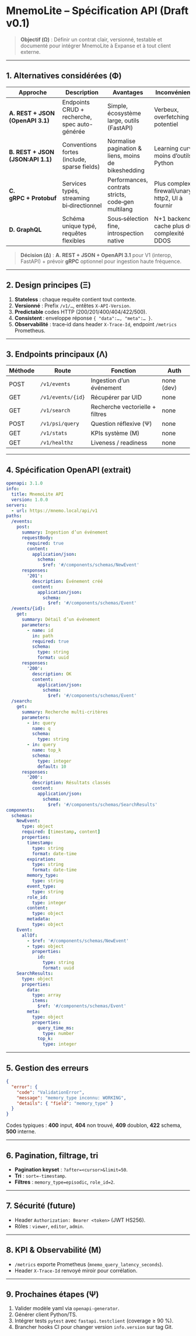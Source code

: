 # MnemoLite – Spécification API (Draft v0.1)

> **Objectif (Ω)** : Définir un contrat clair, versionné, testable et documenté pour intégrer MnemoLite à Expanse et à tout client externe.

---

## 1. Alternatives considérées (Φ)
| Approche | Description | Avantages | Inconvénients |
|----------|-------------|-----------|---------------|
| **A. REST + JSON (OpenAPI 3.1)** | Endpoints CRUD + recherche, spec auto-générée | Simple, écosystème large, outils (FastAPI) | Verbeux, overfetching potentiel |
| **B. REST + JSON (JSON:API 1.1)** | Conventions fortes (include, sparse fields) | Normalise pagination & liens, moins de bikeshedding | Learning curve, moins d’outils Python |
| **C. gRPC + Protobuf** | Services typés, streaming bi‑directionnel | Performances, contrats stricts, code‑gen multilang | Plus complexe, firewall/unary http2, UI à fournir |
| **D. GraphQL** | Schéma unique typé, requêtes flexibles | Sous‑sélection fine, introspection native | N+1 backend, cache plus dur, complexité DDOS |

> **Décision (Δ)** : **A. REST + JSON + OpenAPI 3.1** pour V1 (interop, FastAPI) + prévoir **gRPC** optionnel pour ingestion haute fréquence.

---

## 2. Design principes (Ξ)
1. **Stateless** : chaque requête contient tout contexte.
2. **Versionné** : Prefix `/v1/…`, entêtes `X-API-Version`.
3. **Predictable** codes HTTP (200/201/400/404/422/500).
4. **Consistent** : enveloppe réponse `{ "data":…, "meta":… }`.
5. **Observabilité** : trace‑id dans header `X-Trace-Id`, endpoint `/metrics` Prometheus.

---

## 3. Endpoints principaux (Λ)
| Méthode | Route | Fonction | Auth |
|---------|-------|----------|------|
| POST | `/v1/events` | Ingestion d’un événement | none (dev) |
| GET | `/v1/events/{id}` | Récupérer par UID | none |
| GET | `/v1/search` | Recherche vectorielle + filtres | none |
| POST | `/v1/psi/query` | Question réflexive (Ψ) | none |
| GET | `/v1/stats` | KPIs système (M) | none |
| GET | `/v1/healthz` | Liveness / readiness | none |

---

## 4. Spécification OpenAPI (extrait)
```yaml
openapi: 3.1.0
info:
  title: MnemoLite API
  version: 1.0.0
servers:
  - url: https://mnemo.local/api/v1
paths:
  /events:
    post:
      summary: Ingestion d’un événement
      requestBody:
        required: true
        content:
          application/json:
            schema:
              $ref: '#/components/schemas/NewEvent'
      responses:
        '201':
          description: Événement créé
          content:
            application/json:
              schema:
                $ref: '#/components/schemas/Event'
  /events/{id}:
    get:
      summary: Détail d’un événement
      parameters:
        - name: id
          in: path
          required: true
          schema:
            type: string
            format: uuid
      responses:
        '200':
          description: OK
          content:
            application/json:
              schema:
                $ref: '#/components/schemas/Event'
  /search:
    get:
      summary: Recherche multi‑critères
      parameters:
        - in: query
          name: q
          schema:
            type: string
        - in: query
          name: top_k
          schema:
            type: integer
            default: 10
      responses:
        '200':
          description: Résultats classés
          content:
            application/json:
              schema:
                $ref: '#/components/schemas/SearchResults'
components:
  schemas:
    NewEvent:
      type: object
      required: [timestamp, content]
      properties:
        timestamp:
          type: string
          format: date-time
        expiration:
          type: string
          format: date-time
        memory_type:
          type: string
        event_type:
          type: string
        role_id:
          type: integer
        content:
          type: object
        metadata:
          type: object
    Event:
      allOf:
        - $ref: '#/components/schemas/NewEvent'
        - type: object
          properties:
            id:
              type: string
              format: uuid
    SearchResults:
      type: object
      properties:
        data:
          type: array
          items:
            $ref: '#/components/schemas/Event'
        meta:
          type: object
          properties:
            query_time_ms:
              type: number
            top_k:
              type: integer
```

---

## 5. Gestion des erreurs
```json
{
  "error": {
    "code": "ValidationError",
    "message": "memory_type inconnu: WORKING",
    "details": { "field": "memory_type" }
  }
}
```
Codes typiques : **400** input, **404** non trouvé, **409** doublon, **422** schema, **500** interne.

---

## 6. Pagination, filtrage, tri
- **Pagination keyset** : `?after=<cursor>&limit=50`.
- **Tri** : `sort=-timestamp`.
- **Filtres** : `memory_type=episodic`, `role_id=2`.

---

## 7. Sécurité (future)
- Header `Authorization: Bearer <token>` (JWT HS256).
- Rôles : `viewer`, `editor`, `admin`.

---

## 8. KPI & Observabilité (M)
- `/metrics` exporte Prometheus (`mnemo_query_latency_seconds`).
- Header `X-Trace-Id` renvoyé miroir pour corrélation.

---

## 9. Prochaines étapes (Ψ)
1. Valider modèle yaml via `openapi-generator`.
2. Générer client Python/TS.
3. Intégrer tests `pytest` avec `fastapi.testclient` (coverage ≥ 90 %).
4. Brancher hooks CI pour changer version `info.version` sur tag Git.

